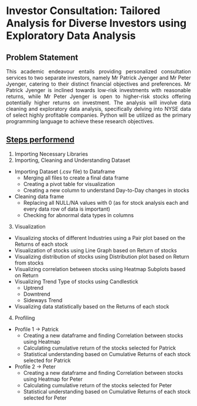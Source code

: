 # Investor Consultation: Tailored Analysis for Diverse Investors using Exploratory Data Analysis
## **Problem Statement**
<p align="justify">This academic endeavour entails providing personalized consultation services to two separate investors, namely Mr Patrick Jyenger and Mr Peter Jyenger, catering to their distinct financial objectives and preferences. Mr Patrick Jyenger is inclined towards low-risk investments with reasonable returns, while Mr Peter Jyenger is open to higher-risk stocks offering potentially higher returns on investment. The analysis will involve data cleaning and exploratory data analysis, specifically delving into NYSE data of select highly profitable companies. Python will be utilized as the primary programming language to achieve these research objectives.</p>

## **<u>Steps performend</u>**
1. Importing Necessary Libraries
2. Importing, Cleaning and Understanding Dataset
  * Importing Dataset (.csv file) to Dataframe
    * Merging all files to create a final data frame
    * Creating a pivot table for visualization
    * Creating a new column to understand Day-to-Day changes in stocks
  * Cleaning data frame
    * Replacing all NULL/NA values with 0 (as for stock analysis each and every data row of data is important)
    * Checking for abnormal data types in columns
3. Visualization
  * Visualizing stocks of different Industries using a Pair plot based on the Returns of each stock
  * Visualization of stocks using Line Graph based on Return of stocks
  * Visualizing distribution of stocks using Distribution plot based on Return from stocks
  * Visualizing correlation between stocks using Heatmap Subplots based on Return
  * Visualizing Trend Type of stocks using Candlestick
    * Uptrend
    * Downtrend
    * Sideways Trend
  * Visualizing data statistically based on the Returns of each stock
4. Profiling
  * Profile 1 -> Patrick
    * Creating a new dataframe and finding Correlation between stocks using Heatmap
    * Calculating cumulative return of the stocks selected for Patrick
    * Statistical understanding based on Cumulative Returns of each stock selected for Patrick
  * Profile 2 -> Peter
    * Creating a new dataframe and finding Correlation between stocks using Heatmap for Peter
    * Calculating cumulative return of the stocks selected for Peter
    * Statistical understanding based on Cumulative Returns of each stock selected for Peter
